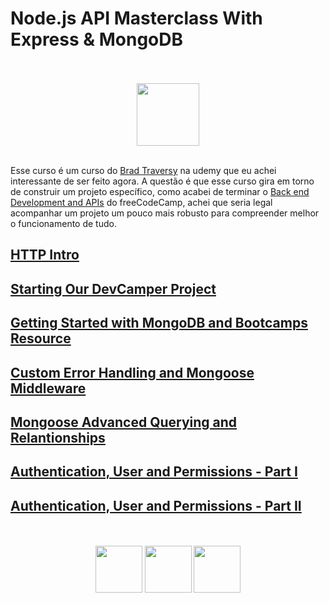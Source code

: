 # Node.js API Masterclass With Express & MongoDB

<div align="center">
  <br><br>
  <img src="https://upload.wikimedia.org/wikipedia/commons/thumb/e/e3/Udemy_logo.svg/512px-Udemy_logo.svg.png" height="100px">
  <br><br>
</div>

Esse curso é um curso do [Brad Traversy](https://www.youtube.com/@TraversyMedia) na udemy que eu achei interessante de ser feito agora. A questão é que esse curso gira em torno de construir um projeto específico, como acabei de terminar o [Back end Development and APIs](../fcc-backend-development/README.md) do freeCodeCamp, achei que seria legal acompanhar um projeto um pouco mais robusto para compreender melhor o funcionamento de tudo.

## [HTTP Intro](./httpIntro.md)
## [Starting Our DevCamper Project](./startingOurProject.md)
## [Getting Started with MongoDB and Bootcamps Resource](./startingMongoDB.md)
## [Custom Error Handling and Mongoose Middleware](./errorHandling.md)
## [Mongoose Advanced Querying and Relantionships](./mongooseAdvanced.md)
## [Authentication, User and Permissions - Part I](./authUser1.md)
## [Authentication, User and Permissions - Part II](./authUser2.md)

<div align="center">
  <br><br>
  <img src="https://upload.wikimedia.org/wikipedia/commons/thumb/7/7e/Node.js_logo_2015.svg/1280px-Node.js_logo_2015.svg.png" height="75px">
  <img src="https://upload.wikimedia.org/wikipedia/commons/6/64/Expressjs.png" height="75px">
  <img src="https://upload.wikimedia.org/wikipedia/commons/thumb/9/93/MongoDB_Logo.svg/2560px-MongoDB_Logo.svg.png" height="75px">
  <br><br>
</div>